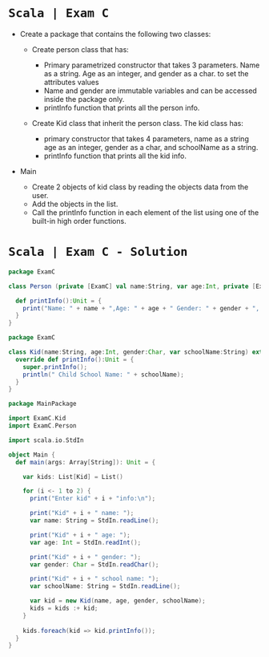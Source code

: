 # `Scala | Exam C`
- Create a package that contains the following two classes:
  - Create person class that has:
    - Primary parametrized constructor that takes 3 parameters. Name as a string. Age as an integer, and gender as a char. to set the attributes values    
    - Name and gender are immutable variables and can be accessed inside the package only.
    - printInfo function that prints all the person info.


  - Create Kid class that inherit the person class. The kid class has:
    - primary constructor that takes 4 parameters, name as a string age as an integer, gender as a char, and schoolName as a string.
    - printInfo function that prints all the kid info.

- Main
  - Create 2 objects of kid class by reading the objects data from the user. 
  - Add the objects in the list.
  - Call the printInfo function in each element of the list using one of the built-in high order functions. 

# `Scala | Exam C - Solution`
```scala
package ExamC

class Person (private [ExamC] val name:String, var age:Int, private [ExamC] val gender:Char){

  def printInfo():Unit = {
    print("Name: " + name + ",Age: " + age + " Gender: " + gender + ", ");
  }
}
```
```scala
package ExamC

class Kid(name:String, age:Int, gender:Char, var schoolName:String) extends Person(name, age, gender) {
  override def printInfo():Unit = {
    super.printInfo();
    println(" Child School Name: " + schoolName);
  }
}
```
```scala
package MainPackage

import ExamC.Kid
import ExamC.Person

import scala.io.StdIn

object Main {
  def main(args: Array[String]): Unit = {

    var kids: List[Kid] = List()

    for (i <- 1 to 2) {
      print("Enter kid" + i + "info:\n");

      print("Kid" + i + " name: ");
      var name: String = StdIn.readLine();

      print("Kid" + i + " age: ");
      var age: Int = StdIn.readInt();

      print("Kid" + i + " gender: ");
      var gender: Char = StdIn.readChar();

      print("Kid" + i + " school name: ");
      var schoolName: String = StdIn.readLine();

      var kid = new Kid(name, age, gender, schoolName);
      kids = kids :+ kid;
    }
    
    kids.foreach(kid => kid.printInfo());
  }
}


```
